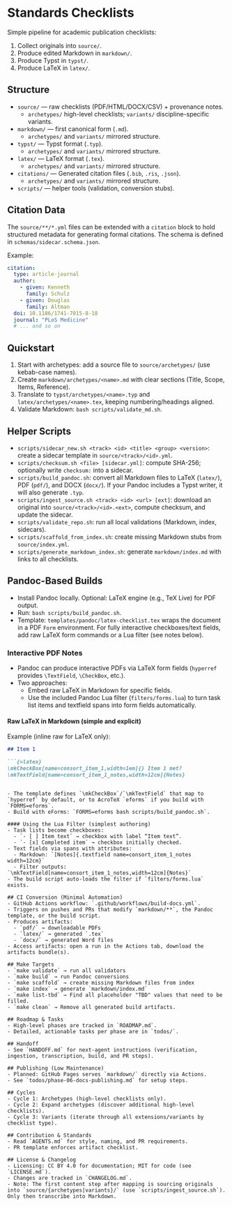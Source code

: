 # Standards Checklists

Simple pipeline for academic publication checklists:
1) Collect originals into `source/`.
2) Produce edited Markdown in `markdown/`.
3) Produce Typst in `typst/`.
4) Produce LaTeX in `latex/`.

## Structure
- `source/` — raw checklists (PDF/HTML/DOCX/CSV) + provenance notes.
  - `archetypes/` high-level checklists; `variants/` discipline-specific variants.
- `markdown/` — first canonical form (`.md`).
  - `archetypes/` and `variants/` mirrored structure.
- `typst/` — Typst format (`.typ`).
  - `archetypes/` and `variants/` mirrored structure.
- `latex/` — LaTeX format (`.tex`).
  - `archetypes/` and `variants/` mirrored structure.
- `citations/` — Generated citation files (`.bib`, `.ris`, `.json`).
  - `archetypes/` and `variants/` mirrored structure.
- `scripts/` — helper tools (validation, conversion stubs).

## Citation Data
The `source/**/*.yml` files can be extended with a `citation` block to hold structured metadata for generating formal citations. The schema is defined in `schemas/sidecar.schema.json`.

Example:
```yaml
citation:
  type: article-journal
  author:
    - given: Kenneth
      family: Schulz
    - given: Douglas
      family: Altman
  doi: 10.1186/1741-7015-8-18
  journal: "PLoS Medicine"
  # ... and so on
```


## Quickstart
1. Start with archetypes: add a source file to `source/archetypes/` (use kebab-case names).
2. Create `markdown/archetypes/<name>.md` with clear sections (Title, Scope, Items, Reference).
3. Translate to `typst/archetypes/<name>.typ` and `latex/archetypes/<name>.tex`, keeping numbering/headings aligned.
4. Validate Markdown: `bash scripts/validate_md.sh`.

## Helper Scripts
- `scripts/sidecar_new.sh <track> <id> <title> <group> <version>`: create a sidecar template in `source/<track>/<id>.yml`.
- `scripts/checksum.sh <file> [sidecar.yml]`: compute SHA-256; optionally write `checksum:` into a sidecar.
- `scripts/build_pandoc.sh`: convert all Markdown files to LaTeX (`latex/`), PDF (`pdf/`), and DOCX (`docx/`). If your Pandoc includes a Typst writer, it will also generate `.typ`.
- `scripts/ingest_source.sh <track> <id> <url> [ext]`: download an original into `source/<track>/<id>.<ext>`, compute checksum, and update the sidecar.
- `scripts/validate_repo.sh`: run all local validations (Markdown, index, sidecars).
- `scripts/scaffold_from_index.sh`: create missing Markdown stubs from `source/index.yml`.
- `scripts/generate_markdown_index.sh`: generate `markdown/index.md` with links to all checklists.

## Pandoc-Based Builds
- Install Pandoc locally. Optional: LaTeX engine (e.g., TeX Live) for PDF output.
- Run: `bash scripts/build_pandoc.sh`.
- Template: `templates/pandoc/latex-checklist.tex` wraps the document in a PDF `Form` environment. For fully interactive checkboxes/text fields, add raw LaTeX form commands or a Lua filter (see notes below).

### Interactive PDF Notes
- Pandoc can produce interactive PDFs via LaTeX form fields (`hyperref` provides `\TextField`, `\CheckBox`, etc.).
- Two approaches:
  - Embed raw LaTeX in Markdown for specific fields.
  - Use the included Pandoc Lua filter (`filters/forms.lua`) to turn task list items and textfield spans into form fields automatically.

#### Raw LaTeX in Markdown (simple and explicit)
Example (inline raw for LaTeX only):

```markdown
## Item 1

```{=latex}
\mkCheckBox[name=consort_item_1,width=1em]{} Item 1 met?
\mkTextField[name=consort_item_1_notes,width=12cm]{Notes}
```
```

- The template defines `\mkCheckBox`/`\mkTextField` that map to `hyperref` by default, or to AcroTeX `eforms` if you build with `FORMS=eforms`.
- Build with eForms: `FORMS=eforms bash scripts/build_pandoc.sh`.

#### Using the Lua Filter (simplest authoring)
- Task lists become checkboxes:
  - `- [ ] Item text` → checkbox with label “Item text”.
  - `- [x] Completed item` → checkbox initially checked.
- Text fields via spans with attributes:
  - Markdown: `[Notes]{.textfield name=consort_item_1_notes width=12cm}`
  - Filter outputs: `\mkTextField[name=consort_item_1_notes,width=12cm]{Notes}`
- The build script auto-loads the filter if `filters/forms.lua` exists.

## CI Conversion (Minimal Automation)
- GitHub Actions workflow: `.github/workflows/build-docs.yml`.
- Triggers on pushes and PRs that modify `markdown/**`, the Pandoc template, or the build script.
- Produces artifacts:
  - `pdf/` → downloadable PDFs
  - `latex/` → generated `.tex`
  - `docx/` → generated Word files
- Access artifacts: open a run in the Actions tab, download the artifacts bundle(s).

## Make Targets
- `make validate` → run all validators
- `make build` → run Pandoc conversions
- `make scaffold` → create missing Markdown files from index
- `make index` → generate `markdown/index.md`
- `make list-tbd` → Find all placeholder "TBD" values that need to be filled.
- `make clean` → Remove all generated build artifacts.

## Roadmap & Tasks
- High-level phases are tracked in `ROADMAP.md`.
- Detailed, actionable tasks per phase are in `todos/`.

## Handoff
- See `HANDOFF.md` for next-agent instructions (verification, ingestion, transcription, build, and PR steps).

## Publishing (Low Maintenance)
- Planned: GitHub Pages serves `markdown/` directly via Actions.
- See `todos/phase-06-docs-publishing.md` for setup steps.

## Cycles
- Cycle 1: Archetypes (high-level checklists only).
- Cycle 2: Expand archetypes (discover additional high-level checklists).
- Cycle 3: Variants (iterate through all extensions/variants by checklist type).

## Contribution & Standards
- Read `AGENTS.md` for style, naming, and PR requirements.
- PR template enforces artifact checklist.

## License & Changelog
- Licensing: CC BY 4.0 for documentation; MIT for code (see `LICENSE.md`).
- Changes are tracked in `CHANGELOG.md`.
- Note: The first content step after mapping is sourcing originals into `source/{archetypes|variants}/` (use `scripts/ingest_source.sh`). Only then transcribe into Markdown.
